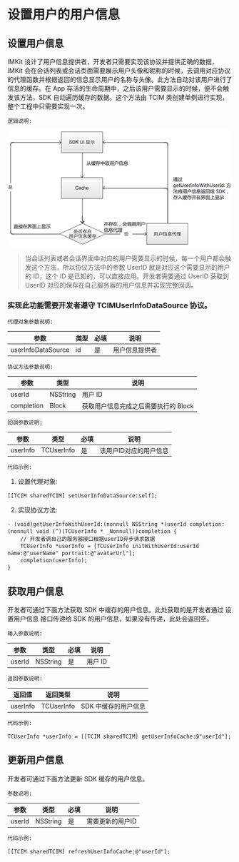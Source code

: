 # 设置用户的用户信息

## 设置用户信息

IMKit 设计了用户信息提供者，开发者只需要实现该协议并提供正确的数据，IMKit 会在会话列表或会话页面需要展示用户头像和昵称的时候，去调用对应协议的代理函数并根据返回的信息显示用户的名称与头像。此方法自动对该用户进行了信息的缓存。在 App 存活的生命周期中，之后该用户需要显示的时候，便不会触发该方法，SDK 自动遍历缓存的数据。这个方法由 TCIM 类创建单例进行实现，整个工程中只需要实现一次。

`逻辑说明:`

![](./get_user_info.png "userInfo")

>当会话列表或者会话界面中对应的用户需要显示的时候，每一个用户都会触发这个方法，所以协议方法中的参数 UserID 就是对应这个需要显示的用户的 ID，这个 ID 是已知的，可以直接应用。开发者需要通过 UserID 获取到 UserID 对应的保存在自己服务器的用户信息并实现完整回调。

### 实现此功能需要开发者遵守 TCIMUserInfoDataSource 协议。

`代理对象参数说明:`

| 参数 | 类型 | 必填 | 说明 |
| - | - | - | - |
| userInfoDataSource | id<TCIMUserInfoDataSource> | 是 | 用户信息提供者 |

`协议方法参数说明:`

| 参数 | 类型 | 说明 |
| - | - | - |
| userId | NSString | 用户 ID |
| completion | Block | 获取用户信息完成之后需要执行的 Block |

`回调参数说明:`

| 参数 | 类型 | 必填 | 说明 |
| - | - | - | - |
| userInfo | TCUserInfo | 是 | 该用户ID对应的用户信息 |

`代码示例:`

1. 设置代理对象:

```objc
[[TCIM sharedTCIM] setUserInfoDataSource:self];
```

2. 实现协议方法:

```objc
- (void)getUserInfoWithUserId:(nonnull NSString *)userId completion:(nonnull void (^)(TCUserInfo * _Nonnull))completion {
    // 开发者调自己的服务器接口根据userID异步请求数据
    TCUserInfo *userInfo = [TCUserInfo initWithUserId:userId name:@"userName" portrait:@"avatarUrl"];
    completion(userInfo);
}
```

## 获取用户信息

开发者可通过下面方法获取 SDK 中缓存的用户信息。此处获取的是开发者通过 设置用户信息 接口传递给 SDK 的用户信息，如果没有传递，此处会返回空。

`输入参数说明:`

| 参数 | 类型 | 必填 | 说明 |
| - | - | - | - |
| userId | NSString | 是 | 用户 ID |

`返回参数说明:`

| 返回值 | 返回类型 | 说明 |
| - | - | - |
| userInfo | TCUserInfo | SDK 中缓存的用户信息 |

`代码示例:`

```objc
TCUserInfo *userInfo = [[TCIM sharedTCIM] getUserInfoCache:@"userId"];
```

## 更新用户信息

开发者可通过下面方法更新 SDK 缓存的用户信息。

`参数说明:`

| 参数 | 类型 | 必填 | 说明 |
| - | - | - | - |
| userId | NSString | 是 | 需要更新的用户ID |

`代码示例:`

```objc
[[TCIM sharedTCIM] refreshUserInfoCache:@"userId"];
```

